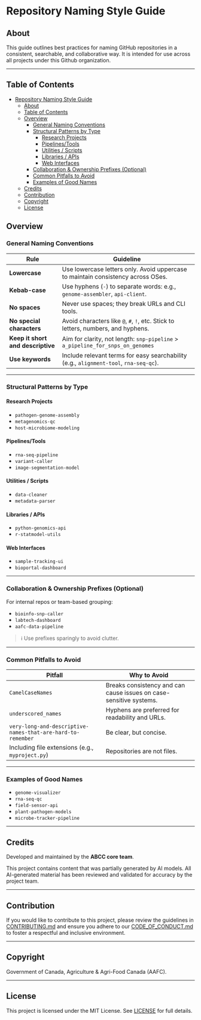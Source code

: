 # Repository Naming Style Guide

## About

This guide outlines best practices for naming GitHub repositories in a consistent, searchable, and collaborative way. It is intended for use across all projects under this Github organization.

---
## Table of Contents
- [Repository Naming Style Guide](#repository-naming-style-guide)
  - [About](#about)
  - [Table of Contents](#table-of-contents)
  - [Overview](#overview)
    - [General Naming Conventions](#general-naming-conventions)
    - [Structural Patterns by Type](#structural-patterns-by-type)
      - [Research Projects](#research-projects)
      - [Pipelines/Tools](#pipelinestools)
      - [Utilities / Scripts](#utilities--scripts)
      - [Libraries / APIs](#libraries--apis)
      - [Web Interfaces](#web-interfaces)
    - [Collaboration \& Ownership Prefixes (Optional)](#collaboration--ownership-prefixes-optional)
    - [Common Pitfalls to Avoid](#common-pitfalls-to-avoid)
    - [Examples of Good Names](#examples-of-good-names)
  - [Credits](#credits)
  - [Contribution](#contribution)
  - [Copyright](#copyright)
  - [License](#license)


## Overview

### General Naming Conventions

| Rule | Guideline |
|------|-----------|
| **Lowercase** | Use lowercase letters only. Avoid uppercase to maintain consistency across OSes. |
| **Kebab-case** | Use hyphens (`-`) to separate words: e.g., `genome-assembler`, `api-client`. |
| **No spaces** | Never use spaces; they break URLs and CLI tools. |
| **No special characters** | Avoid characters like `@`, `#`, `!`, etc. Stick to letters, numbers, and hyphens. |
| **Keep it short and descriptive** | Aim for clarity, not length: `snp-pipeline` > `a_pipeline_for_snps_on_genomes` |
| **Use keywords** | Include relevant terms for easy searchability (e.g., `alignment-tool`, `rna-seq-qc`). |

---

### Structural Patterns by Type

#### Research Projects
- `pathogen-genome-assembly`
- `metagenomics-qc`
- `host-microbiome-modeling`

#### Pipelines/Tools
- `rna-seq-pipeline`
- `variant-caller`
- `image-segmentation-model`

#### Utilities / Scripts
- `data-cleaner`
- `metadata-parser`

#### Libraries / APIs
- `python-genomics-api`
- `r-statmodel-utils`

#### Web Interfaces
- `sample-tracking-ui`
- `bioportal-dashboard`

---

### Collaboration & Ownership Prefixes (Optional)

For internal repos or team-based grouping:
- `bioinfo-snp-caller`
- `labtech-dashboard`
- `aafc-data-pipeline`

> ℹ️ Use prefixes sparingly to avoid clutter.

---

### Common Pitfalls to Avoid

| Pitfall | Why to Avoid |
|--------|--------------|
| `CamelCaseNames` | Breaks consistency and can cause issues on case-sensitive systems. |
| `underscored_names` | Hyphens are preferred for readability and URLs. |
| `very-long-and-descriptive-names-that-are-hard-to-remember` | Be clear, but concise. |
| Including file extensions (e.g., `myproject.py`) | Repositories are not files. |

---

### Examples of Good Names

- `genome-visualizer`
- `rna-seq-qc`
- `field-sensor-api`
- `plant-pathogen-models`
- `microbe-tracker-pipeline`

---

## Credits

Developed and maintained by the **ABCC core team**. 

This project contains content that was partially generated by AI models. All AI-generated material has been reviewed and validated for accuracy by the project team.

---

## Contribution

If you would like to contribute to this project, please review the guidelines in [CONTRIBUTING.md](CONTRIBUTING.md) and ensure you adhere to our [CODE_OF_CONDUCT.md](CODE_OF_CONDUCT.md) to foster a respectful and inclusive environment.

---

## Copyright

Government of Canada, Agriculture & Agri-Food Canada (AAFC).

---

## License

This project is licensed under the MIT License. See [LICENSE](../LICENSE) for full details.